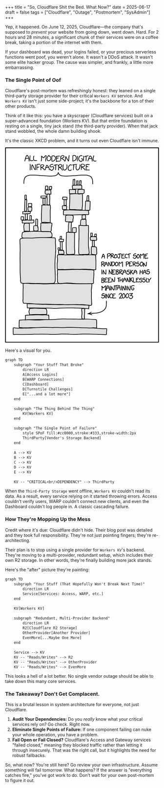 +++
title = "So, Cloudflare Shit the Bed. What Now?"
date = 2025-06-17
draft = false
tags = ["Cloudflare", "Outage", "Postmortem", "SysAdmin"]
+++

Yep, it happened. On June 12, 2025, Cloudflare—the company that's supposed to _prevent_ your website from going down, went down. Hard. For 2 hours and 28 minutes, a significant chunk of their services were on a coffee break, taking a portion of the internet with them.

If your dashboard was dead, your logins failed, or your precious serverless functions went poof, you weren't alone. It wasn't a DDoS attack. It wasn't some elite hacker group. The cause was simpler, and frankly, a little more embarrassing.

### The Single Point of Oof

Cloudflare's post-mortem was refreshingly honest: they leaned on a single third-party storage provider for their critical `Workers KV` service. And `Workers KV` isn't just some side-project; it's the backbone for a ton of their other products.

Think of it like this: you have a skyscraper (Cloudflare services) built on a super-advanced foundation (Workers KV). But that entire foundation is resting on a single, tiny jack stand (the third-party provider). When that jack stand wobbled, the whole damn building shook.

It's the classic XKCD problem, and it turns out even Cloudflare isn't immune.

![Modern Digital Infrastructure Meme](/images/dependency-meme.png)

Here's a visual for you.

```mermaid
graph TD
    subgraph "Your Stuff That Broke"
        direction LR
        A[Access Logins]
        B[WARP Connections]
        C[Dashboard]
        D[Turnstile Challenges]
        E["...and a lot more"]
    end

    subgraph "The Thing Behind The Thing"
        KV[Workers KV]
    end

    subgraph "The Single Point of Failure"
        style SPoF fill:#cc0000,stroke:#333,stroke-width:2px
        ThirdParty[Vendor's Storage Backend]
    end

    A --> KV
    B --> KV
    C --> KV
    D --> KV
    E --> KV

    KV -- "CRITICAL<br/>DEPENDENCY" --> ThirdParty

```

When the `Third-Party Storage` went offline, `Workers KV` couldn't read its data. As a result, every service relying on it started throwing errors. Access couldn't verify users, WARP couldn't connect new clients, and even the Dashboard couldn't log people in. A classic cascading failure.

### How They're Mopping Up the Mess

Credit where it's due: Cloudflare didn't hide. Their blog post was detailed and they took full responsibility. They're not just pointing fingers; they're re-architecting.

Their plan is to stop using a single provider for `Workers KV`'s backend. They're moving to a multi-provider, redundant setup, which includes their own R2 storage. In other words, they're finally building more jack stands.

Here's the "after" picture they're painting:

```mermaid
graph TD
    subgraph "Your Stuff (That Hopefully Won't Break Next Time)"
        direction LR
        Service[Services: Access, WARP, etc.]
    end

    KV[Workers KV]

    subgraph "Redundant, Multi-Provider Backend"
        direction LR
        R2[Cloudflare R2 Storage]
        OtherProvider[Another Provider]
        EvenMore[...Maybe One More]
    end

    Service --> KV
    KV -- "Reads/Writes" --> R2
    KV -- "Reads/Writes" --> OtherProvider
    KV -- "Reads/Writes" --> EvenMore
```

This looks a hell of a lot better. No single vendor outage should be able to take down this many core services.

### The Takeaway? Don't Get Complacent.

This is a brutal lesson in system architecture for everyone, not just Cloudflare.

1.  **Audit Your Dependencies:** Do you _really_ know what your critical services rely on? Go check. Right now.
2.  **Eliminate Single Points of Failure:** If one component failing can nuke your whole operation, you have a problem.
3.  **Fail Open or Fail Closed?** Cloudflare's Access and Gateway services "failed closed," meaning they blocked traffic rather than letting it through insecurely. That was the right call, but it highlights the need for robust fallbacks.

So, what now? You're still here? Go review your own infrastructure. Assume something will fail tomorrow. What happens? If the answer is "everything catches fire," you've got work to do. Don't wait for your own post-mortem to figure it out.
